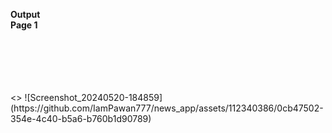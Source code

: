 <b> Output </b>
<br>
<b> Page 1 </b>



<br>
<br>
<br>
<br>
<br>
<>
![Screenshot_20240520-184859](https://github.com/IamPawan777/news_app/assets/112340386/0cb47502-354e-4c40-b5a6-b760b1d90789)
